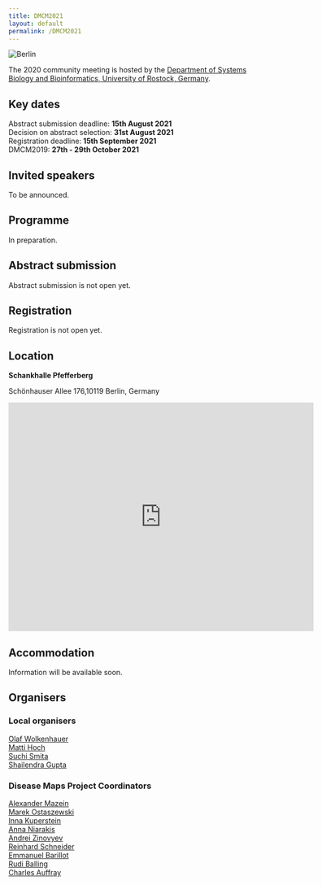 ```yaml
---
title: DMCM2021
layout: default
permalink: /DMCM2021
---
```

<img src="../images/places/Berlin.jpg" alt="Berlin"/>

The 2020 community meeting is hosted by the <a target="_blank" href="https://www.sbi.uni-rostock.de//">Department of Systems Biology and Bioinformatics, University of Rostock, Germany</a>.

## Key dates

Abstract submission deadline: **15th August 2021**  
Decision on abstract selection: **31st August 2021**  
Registration deadline: **15th September 2021**  
DMCM2019: **27th - 29th October 2021**  

## Invited speakers

To be announced.

## Programme

In preparation.

## Abstract submission

Abstract submission is not open yet.  

## Registration

Registration is not open yet.

## Location

<p><b>Schankhalle Pfefferberg</b></p>
<p>Schönhauser Allee 176,10119 Berlin, Germany</p>

<iframe src="https://www.google.com/maps/embed?pb=!1m14!1m8!1m3!1d9708.423270964195!2d13.4118874!3d52.5315196!3m2!1i1024!2i768!4f13.1!3m3!1m2!1s0x0%3A0xbbee9064a55ffd34!2sPfefferberg!5e0!3m2!1sen!2sde!4v1582540636368!5m2!1sen!2sde" width="600" height="450" frameborder="0" style="border:0;" allowfullscreen=""></iframe>

<p></p>

## Accommodation

Information will be available soon.

## Organisers

### Local organisers

<p><a href="mailto:olaf.wolkenhauer@uni-rostock.de">Olaf Wolkenhauer</a>  
<br /><a href="mailto:matti.hoch@uni-rostock.de">Matti Hoch</a>
<br /><a href="mailto:suchi.smita@uni-rostock.de">Suchi Smita</a>  
<br /><a href="mailto:shailendra.gupta@uni-rostock.de">Shailendra Gupta</a>  
</p>

### Disease Maps Project Coordinators

<p><a href="mailto:a.mazein@gmail.com">Alexander Mazein</a>
<br /><a href="mailto:marek.ostaszewski@uni.lu">Marek Ostaszewski</a>
<br /><a href="mailto:inna.kuperstein@curie.fr">Inna Kuperstein</a>
<br /><a href="mailto:anna.niaraki@univ-evry.fr">Anna Niarakis</a>
<br /><a href="mailto:andrei.zinovyev@curie.fr">Andrei Zinovyev</a>
<br /><a href="mailto:reinhard.schneider@uni.lu">Reinhard Schneider</a>
<br /><a href="mailto:emmanuel.barillot@curie.fr ">Emmanuel Barillot</a>
<br /><a href="mailto:rudi.balling@uni.lu">Rudi Balling</a>
<br /><a href="mailto:cauffray@eisbm.org">Charles Auffray</a>
</p>


<!--## Contact-->

<!--## Co-organizers-->
